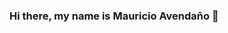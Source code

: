 ### Hi there, my name is Mauricio Avendaño 👋

<!--
**Sirmauricio10000/Sirmauricio10000** is a ✨ _special_ ✨ repository because its `README.md` (this file) appears on your GitHub profile.

#### Languages:
![Python](https://img.shields.io/badge/Python-3776AB?style=for-the-badge&logo=python&logoColor=white)&nbsp;

Here are some ideas to get you started:
-  Full-Stack Developer
- 🔭 I’m currently working on a mobile application for manage integrated transportation routes on Valledupar, Cesar, Colombia.
- 🌱 I’m currently learning Laravel, PHP, Springboot, Java.
-->
